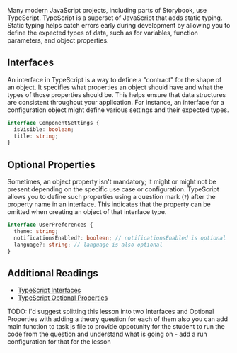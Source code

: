Many modern JavaScript projects, including parts of Storybook, use TypeScript. 
TypeScript is a superset of JavaScript that adds static typing. Static typing helps catch errors early during development by allowing you to define the expected 
types of data, such as for variables, function parameters, and object properties.

## Interfaces
An interface in TypeScript is a way to define a "contract" for the shape of an object. It specifies what properties an 
object should have and what the types of those properties should be. This helps ensure that data structures are consistent 
throughout your application. For instance, an interface for a configuration object might define various settings and their 
expected types.
```typescript
interface ComponentSettings {
  isVisible: boolean;
  title: string;
}
```

## Optional Properties
Sometimes, an object property isn't mandatory; it might or might not be present depending on the specific use case or 
configuration. TypeScript allows you to define such properties using a question mark (`?`) after the property name in an 
interface. This indicates that the property can be omitted when creating an object of that interface type.

```typescript
interface UserPreferences {
  theme: string;
  notificationsEnabled?: boolean; // notificationsEnabled is optional
  language?: string; // language is also optional
}
```

## Additional Readings
- [TypeScript Interfaces](https://www.typescriptlang.org/docs/handbook/interfaces.html)
- [TypeScript Optional Properties](https://www.typescriptlang.org/docs/handbook/2/everyday-types.html#optional-properties)

TODO: I'd suggest splitting this lesson into two Interfaces and Optional Properties with adding a theory question for each of them
also you can add main function to task js file to provide oppotunity for the student to run the code from the question and understand what is going on - add a run configuration for that for the lesson